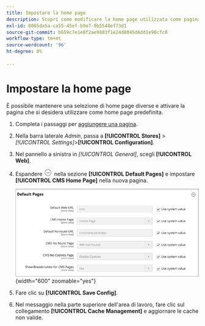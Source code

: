 ```yaml
---
title: Impostare la home page
description: Scopri come modificare la home page utilizzata come pagina CMS predefinita.
exl-id: 0065da5a-ca55-45ef-b9a7-9b5548ef73d1
source-git-commit: b659c7e1e8f2ae9883f1e24d8045d6dd1e90cfc0
workflow-type: tm+mt
source-wordcount: '96'
ht-degree: 0%

---
```


# Impostare la home page

È possibile mantenere una selezione di home page diverse e attivare la pagina che si desidera utilizzare come home page predefinita.

1. Completa i passaggi per [aggiungere una pagina](page-add.md).

1. Nella barra laterale _Admin_, passa a **[!UICONTROL Stores]** > _[!UICONTROL Settings]_>**[!UICONTROL Configuration]**.

1. Nel pannello a sinistra in _[!UICONTROL General]_, scegli **[!UICONTROL Web]**.

1. Espandere ![Il selettore di espansione](../assets/icon-display-expand.png) nella sezione **[!UICONTROL Default Pages]** e impostare **[!UICONTROL CMS Home Page]** nella nuova pagina.

   ![Configurazione pagine Web predefinite](./assets/web-default-pages.png){width="600" zoomable="yes"}

1. Fare clic su **[!UICONTROL Save Config]**.

1. Nel messaggio nella parte superiore dell&#39;area di lavoro, fare clic sul collegamento **[!UICONTROL Cache Management]** e aggiornare le cache non valide.
